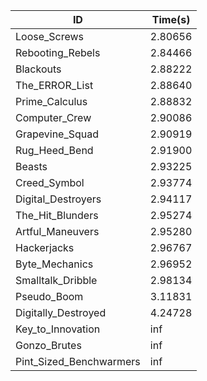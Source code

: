 |ID|Time(s)|
|-|-|
|Loose_Screws|2.80656|
|Rebooting_Rebels|2.84466|
|Blackouts|2.88222|
|The_ERROR_List|2.88640|
|Prime_Calculus|2.88832|
|Computer_Crew|2.90086|
|Grapevine_Squad|2.90919|
|Rug_Heed_Bend|2.91900|
|Beasts|2.93225|
|Creed_Symbol|2.93774|
|Digital_Destroyers|2.94117|
|The_Hit_Blunders|2.95274|
|Artful_Maneuvers|2.95280|
|Hackerjacks|2.96767|
|Byte_Mechanics|2.96952|
|Smalltalk_Dribble|2.98134|
|Pseudo_Boom|3.11831|
|Digitally_Destroyed|4.24728|
|Key_to_Innovation|inf|
|Gonzo_Brutes|inf|
|Pint_Sized_Benchwarmers|inf|
